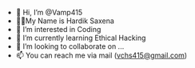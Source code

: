 - 👋 Hi, I’m @Vamp415
- 🕺🏻My Name is Hardik Saxena
- 👀 I’m interested in Coding
- 🌱 I’m currently learning Ethical Hacking
- 💞️ I’m looking to collaborate on ...
- 📫 You can reach me via mail (vchs415@gmail.com)
<!---
Vamp415/Vamp415 is a ✨ special ✨ repository because its `README.md` (this file) appears on your GitHub profile.
You can click the Preview link to take a look at your changes.
--->
